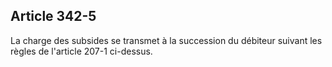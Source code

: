 Article 342-5
----
La charge des subsides se transmet à la succession du débiteur suivant les
règles de l'article 207-1 ci-dessus.
